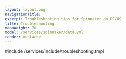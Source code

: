 ```yaml
---
layout: layout.pug
navigationTitle:
excerpt: Troubleshooting tips for Spinnaker on DC/OS
title: Troubleshooting
menuWeight: 70
model: /services/spinnaker/data.yml
render: mustache
---
```


#include /services/include/troubleshooting.tmpl
